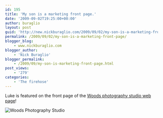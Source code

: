```yaml
---
id: 195
title: 'My son is a marketing front page.'
date: '2009-09-02T19:25:00+00:00'
author: buraglio
layout: post
guid: 'http://new.nickburaglio.com/2009/09/02/my-son-is-a-marketing-front-page/'
permalink: /2009/09/02/my-son-is-a-marketing-front-page/
blogger_blog:
    - www.nickburaglio.com
blogger_author:
    - 'Nick Buraglio'
blogger_permalink:
    - /2009/09/my-son-is-marketing-front-page.html
post_views:
    - '279'
categories:
    - 'The firehose'
---
```


Luke is featured on the front page of the [Woods photography studio web page](http://www.woodsstudio.com/)!

![](http://www.woodsstudio.com/sitebuilder/images/M2N_3832-679x425.jpg "Woods Photography Studio")